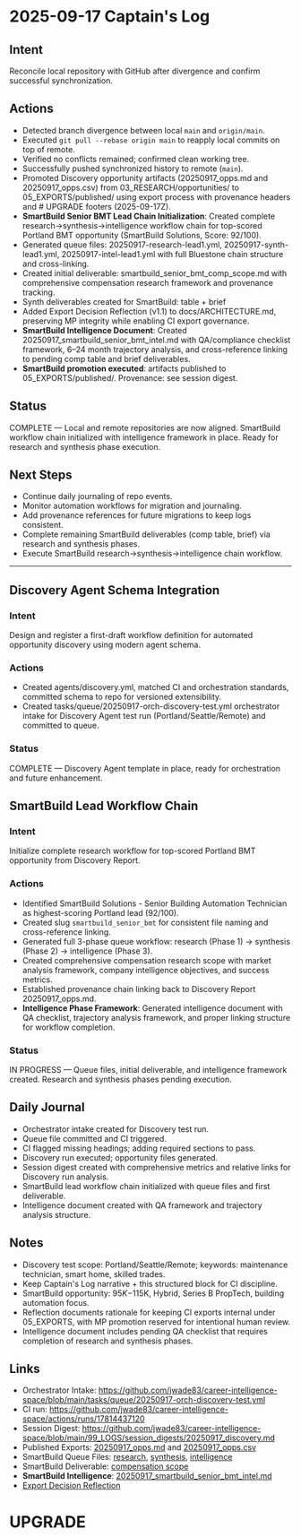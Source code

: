 # 2025-09-17 Captain's Log

## Intent
Reconcile local repository with GitHub after divergence and confirm successful synchronization.

## Actions
- Detected branch divergence between local `main` and `origin/main`.
- Executed `git pull --rebase origin main` to reapply local commits on top of remote.
- Verified no conflicts remained; confirmed clean working tree.
- Successfully pushed synchronized history to remote (`main`).
- Promoted Discovery opportunity artifacts (20250917_opps.md and 20250917_opps.csv) from 03_RESEARCH/opportunities/ to 05_EXPORTS/published/ using export process with provenance headers and # UPGRADE footers (2025-09-17Z).
- **SmartBuild Senior BMT Lead Chain Initialization**: Created complete research→synthesis→intelligence workflow chain for top-scored Portland BMT opportunity (SmartBuild Solutions, Score: 92/100).
- Generated queue files: 20250917-research-lead1.yml, 20250917-synth-lead1.yml, 20250917-intel-lead1.yml with full Bluestone chain structure and cross-linking.
- Created initial deliverable: smartbuild_senior_bmt_comp_scope.md with comprehensive compensation research framework and provenance tracking.
- Synth deliverables created for SmartBuild: table + brief
- Added Export Decision Reflection (v1.1) to docs/ARCHITECTURE.md, preserving MP integrity while enabling CI export governance.
- **SmartBuild Intelligence Document**: Created 20250917_smartbuild_senior_bmt_intel.md with QA/compliance checklist framework, 6–24 month trajectory analysis, and cross-reference linking to pending comp table and brief deliverables.
- **SmartBuild promotion executed**: artifacts published to 05_EXPORTS/published/. Provenance: see session digest.

## Status
COMPLETE — Local and remote repositories are now aligned. SmartBuild workflow chain initialized with intelligence framework in place. Ready for research and synthesis phase execution.

## Next Steps
- Continue daily journaling of repo events.
- Monitor automation workflows for migration and journaling.
- Add provenance references for future migrations to keep logs consistent.
- Complete remaining SmartBuild deliverables (comp table, brief) via research and synthesis phases.
- Execute SmartBuild research→synthesis→intelligence chain workflow.

---

## Discovery Agent Schema Integration

### Intent
Design and register a first-draft workflow definition for automated opportunity discovery using modern agent schema.

### Actions
- Created agents/discovery.yml, matched CI and orchestration standards, committed schema to repo for versioned extensibility.
- Created tasks/queue/20250917-orch-discovery-test.yml orchestrator intake for Discovery Agent test run (Portland/Seattle/Remote) and committed to queue.

### Status
COMPLETE — Discovery Agent template in place, ready for orchestration and future enhancement.

## SmartBuild Lead Workflow Chain

### Intent
Initialize complete research workflow for top-scored Portland BMT opportunity from Discovery Report.

### Actions
- Identified SmartBuild Solutions - Senior Building Automation Technician as highest-scoring Portland lead (92/100).
- Created slug `smartbuild_senior_bmt` for consistent file naming and cross-reference linking.
- Generated full 3-phase queue workflow: research (Phase 1) → synthesis (Phase 2) → intelligence (Phase 3).
- Created comprehensive compensation research scope with market analysis framework, company intelligence objectives, and success metrics.
- Established provenance chain linking back to Discovery Report 20250917_opps.md.
- **Intelligence Phase Framework**: Generated intelligence document with QA checklist, trajectory analysis framework, and proper linking structure for workflow completion.

### Status
IN PROGRESS — Queue files, initial deliverable, and intelligence framework created. Research and synthesis phases pending execution.

## Daily Journal
- Orchestrator intake created for Discovery test run.
- Queue file committed and CI triggered.
- CI flagged missing headings; adding required sections to pass.
- Discovery run executed; opportunity files generated.
- Session digest created with comprehensive metrics and relative links for Discovery run analysis.
- SmartBuild lead workflow chain initialized with queue files and first deliverable.
- Intelligence document created with QA framework and trajectory analysis structure.

## Notes
- Discovery test scope: Portland/Seattle/Remote; keywords: maintenance technician, smart home, skilled trades.
- Keep Captain's Log narrative + this structured block for CI discipline.
- SmartBuild opportunity: $95K-$115K, Hybrid, Series B PropTech, building automation focus.
- Reflection documents rationale for keeping CI exports internal under 05_EXPORTS, with MP promotion reserved for intentional human review.
- Intelligence document includes pending QA checklist that requires completion of research and synthesis phases.

## Links
- Orchestrator Intake: https://github.com/jwade83/career-intelligence-space/blob/main/tasks/queue/20250917-orch-discovery-test.yml
- CI run: https://github.com/jwade83/career-intelligence-space/actions/runs/17814437120
- Session Digest: https://github.com/jwade83/career-intelligence-space/blob/main/99_LOGS/session_digests/20250917_discovery.md
- Published Exports: [20250917_opps.md](/05_EXPORTS/published/20250917_opps.md) and [20250917_opps.csv](/05_EXPORTS/published/20250917_opps.csv)
- SmartBuild Queue Files: [research](/tasks/queue/20250917-research-lead1.yml), [synthesis](/tasks/queue/20250917-synth-lead1.yml), [intelligence](/tasks/queue/20250917-intel-lead1.yml)
- SmartBuild Deliverable: [compensation scope](/03_RESEARCH/leads/smartbuild_senior_bmt_comp_scope.md)
- **SmartBuild Intelligence**: [20250917_smartbuild_senior_bmt_intel.md](/03_RESEARCH/findings/20250917_smartbuild_senior_bmt_intel.md)
- [Export Decision Reflection](../../docs/ARCHITECTURE.md#export-decision-reflection-v11)

# UPGRADE
